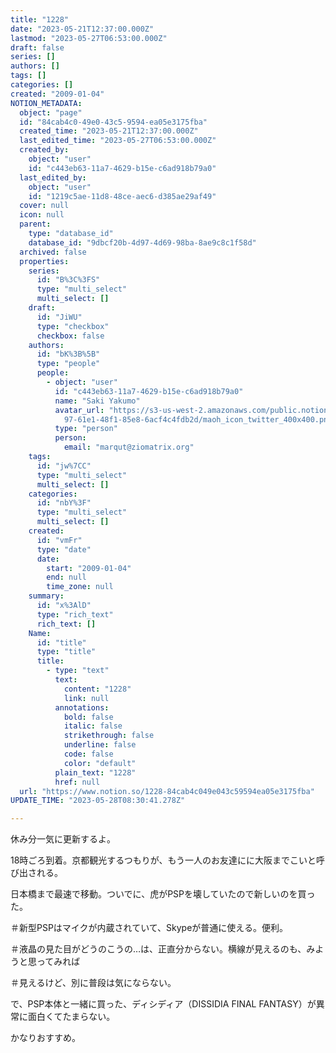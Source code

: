 ```yaml
---
title: "1228"
date: "2023-05-21T12:37:00.000Z"
lastmod: "2023-05-27T06:53:00.000Z"
draft: false
series: []
authors: []
tags: []
categories: []
created: "2009-01-04"
NOTION_METADATA:
  object: "page"
  id: "84cab4c0-49e0-43c5-9594-ea05e3175fba"
  created_time: "2023-05-21T12:37:00.000Z"
  last_edited_time: "2023-05-27T06:53:00.000Z"
  created_by:
    object: "user"
    id: "c443eb63-11a7-4629-b15e-c6ad918b79a0"
  last_edited_by:
    object: "user"
    id: "1219c5ae-11d8-48ce-aec6-d385ae29af49"
  cover: null
  icon: null
  parent:
    type: "database_id"
    database_id: "9dbcf20b-4d97-4d69-98ba-8ae9c8c1f58d"
  archived: false
  properties:
    series:
      id: "B%3C%3FS"
      type: "multi_select"
      multi_select: []
    draft:
      id: "JiWU"
      type: "checkbox"
      checkbox: false
    authors:
      id: "bK%3B%5B"
      type: "people"
      people:
        - object: "user"
          id: "c443eb63-11a7-4629-b15e-c6ad918b79a0"
          name: "Saki Yakumo"
          avatar_url: "https://s3-us-west-2.amazonaws.com/public.notion-static.com/3ad1c4\
            97-61e1-48f1-85e8-6acf4c4fdb2d/maoh_icon_twitter_400x400.png"
          type: "person"
          person:
            email: "marqut@ziomatrix.org"
    tags:
      id: "jw%7CC"
      type: "multi_select"
      multi_select: []
    categories:
      id: "nbY%3F"
      type: "multi_select"
      multi_select: []
    created:
      id: "vmFr"
      type: "date"
      date:
        start: "2009-01-04"
        end: null
        time_zone: null
    summary:
      id: "x%3AlD"
      type: "rich_text"
      rich_text: []
    Name:
      id: "title"
      type: "title"
      title:
        - type: "text"
          text:
            content: "1228"
            link: null
          annotations:
            bold: false
            italic: false
            strikethrough: false
            underline: false
            code: false
            color: "default"
          plain_text: "1228"
          href: null
  url: "https://www.notion.so/1228-84cab4c049e043c59594ea05e3175fba"
UPDATE_TIME: "2023-05-28T08:30:41.278Z"

---
```

<link rel="stylesheet" href="https://cdn.jsdelivr.net/npm/katex@0.16.2/dist/katex.min.css" integrity="sha384-bYdxxUwYipFNohQlHt0bjN/LCpueqWz13HufFEV1SUatKs1cm4L6fFgCi1jT643X" crossorigin="anonymous">


休み分一気に更新するよ。


18時ごろ到着。京都観光するつもりが、もう一人のお友達にに大阪までこいと呼び出される。


日本橋まで最速で移動。ついでに、虎がPSPを壊していたので新しいのを買った。


＃新型PSPはマイクが内蔵されていて、Skypeが普通に使える。便利。


＃液晶の見た目がどうのこうの…は、正直分からない。横線が見えるのも、みようと思ってみれば


＃見えるけど、別に普段は気にならない。


で、PSP本体と一緒に買った、ディシディア（DISSIDIA FINAL FANTASY）が異常に面白くてたまらない。


かなりおすすめ。

